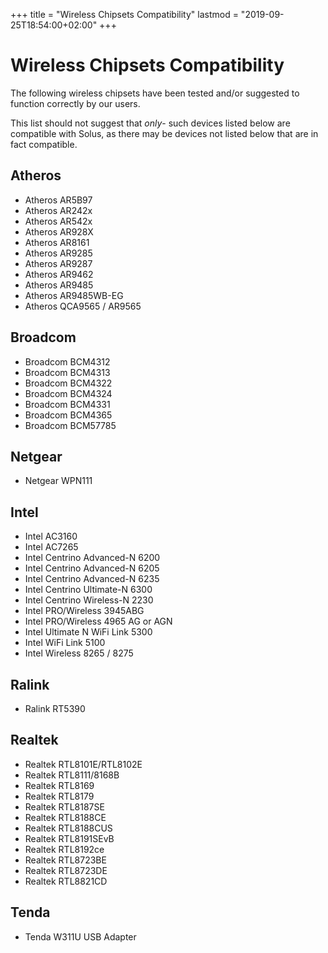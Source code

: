 +++
title = "Wireless Chipsets Compatibility"
lastmod = "2019-09-25T18:54:00+02:00"
+++
# Wireless Chipsets Compatibility

The following wireless chipsets have been tested and/or suggested to function correctly by our users.

This list should not suggest that *only*- such devices listed below are compatible with Solus, as there may be devices not listed below that are in fact compatible.

## Atheros

- Atheros AR5B97
- Atheros AR242x
- Atheros AR542x
- Atheros AR928X
- Atheros AR8161
- Atheros AR9285
- Atheros AR9287
- Atheros AR9462
- Atheros AR9485
- Atheros AR9485WB-EG
- Atheros QCA9565 / AR9565

## Broadcom

- Broadcom BCM4312
- Broadcom BCM4313
- Broadcom BCM4322
- Broadcom BCM4324
- Broadcom BCM4331
- Broadcom BCM4365
- Broadcom BCM57785

## Netgear

- Netgear WPN111

## Intel

- Intel AC3160
- Intel AC7265
- Intel Centrino Advanced-N 6200
- Intel Centrino Advanced-N 6205
- Intel Centrino Advanced-N 6235
- Intel Centrino Ultimate-N 6300
- Intel Centrino Wireless-N 2230
- Intel PRO/Wireless 3945ABG
- Intel PRO/Wireless 4965 AG or AGN
- Intel Ultimate N WiFi Link 5300
- Intel WiFi Link 5100
- Intel Wireless 8265 / 8275

## Ralink

- Ralink RT5390

## Realtek

- Realtek RTL8101E/RTL8102E
- Realtek RTL8111/8168B
- Realtek RTL8169
- Realtek RTL8179
- Realtek RTL8187SE
- Realtek RTL8188CE
- Realtek RTL8188CUS
- Realtek RTL8191SEvB
- Realtek RTL8192ce
- Realtek RTL8723BE
- Realtek RTL8723DE
- Realtek RTL8821CD

## Tenda

- Tenda W311U USB Adapter

